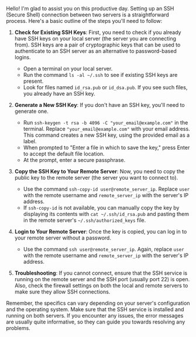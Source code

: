 Hello! I'm glad to assist you on this productive day. Setting up an SSH (Secure Shell) connection between two servers is a straightforward process. Here's a basic outline of the steps you'll need to follow:

1. **Check for Existing SSH Keys**: First, you need to check if you already have SSH keys on your local server (the server you are connecting from). SSH keys are a pair of cryptographic keys that can be used to authenticate to an SSH server as an alternative to password-based logins.
    - Open a terminal on your local server.
    - Run the command `ls -al ~/.ssh` to see if existing SSH keys are present.
    - Look for files named `id_rsa.pub` or `id_dsa.pub`. If you see such files, you already have an SSH key.
    
1. **Generate a New SSH Key**: If you don't have an SSH key, you'll need to generate one.
    - Run `ssh-keygen -t rsa -b 4096 -C "your_email@example.com"` in the terminal. Replace `"your_email@example.com"` with your email address. This command creates a new SSH key, using the provided email as a label.
    - When prompted to "Enter a file in which to save the key," press Enter to accept the default file location.
    - At the prompt, enter a secure passphrase.
    
1. **Copy the SSH Key to Your Remote Server**: Now, you need to copy the public key to the remote server (the server you want to connect to).
    - Use the command `ssh-copy-id user@remote_server_ip`. Replace `user` with the remote username and `remote_server_ip` with the server's IP address.
    - If `ssh-copy-id` is not available, you can manually copy the key by displaying its contents with `cat ~/.ssh/id_rsa.pub` and pasting them in the remote server's `~/.ssh/authorized_keys` file.
    
1. **Login to Your Remote Server**: Once the key is copied, you can log in to your remote server without a password.
    - Use the command `ssh user@remote_server_ip`. Again, replace `user` with the remote username and `remote_server_ip` with the server's IP address.
    
1. **Troubleshooting**: If you cannot connect, ensure that the SSH service is running on the remote server and the SSH port (usually port 22) is open. Also, check the firewall settings on both the local and remote servers to make sure they allow SSH connections.

Remember, the specifics can vary depending on your server's configuration and the operating system. Make sure that the SSH service is installed and running on both servers. If you encounter any issues, the error messages are usually quite informative, so they can guide you towards resolving any problems.